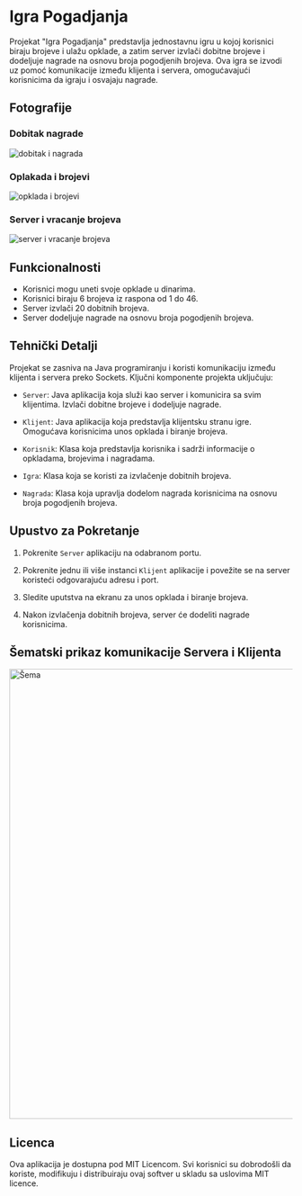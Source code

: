 # Igra Pogadjanja

Projekat "Igra Pogadjanja" predstavlja jednostavnu igru u kojoj korisnici biraju brojeve i ulažu opklade, a zatim server izvlači dobitne brojeve i dodeljuje nagrade na osnovu broja pogodjenih brojeva. Ova igra se izvodi uz pomoć komunikacije između klijenta i servera, omogućavajući korisnicima da igraju i osvajaju nagrade.

## Fotografije
### Dobitak nagrade
![dobitak i nagrada](https://github.com/rile037/Guessing-Game/assets/60843900/3948a3ab-dd5d-4770-a227-49b7d226ad97)
### Oplakada i brojevi
![opklada i brojevi](https://github.com/rile037/Guessing-Game/assets/60843900/cb44c5fc-93d1-462b-b034-605b85b4fc0c)
### Server i vracanje brojeva
![server i vracanje brojeva](https://github.com/rile037/Guessing-Game/assets/60843900/7772448a-9317-425b-8b63-237c55c02b47)

## Funkcionalnosti

- Korisnici mogu uneti svoje opklade u dinarima.
- Korisnici biraju 6 brojeva iz raspona od 1 do 46.
- Server izvlači 20 dobitnih brojeva.
- Server dodeljuje nagrade na osnovu broja pogodjenih brojeva.

## Tehnički Detalji

Projekat se zasniva na Java programiranju i koristi komunikaciju između klijenta i servera preko Sockets. Ključni komponente projekta uključuju:

- `Server`: Java aplikacija koja služi kao server i komunicira sa svim klijentima. Izvlači dobitne brojeve i dodeljuje nagrade.

- `Klijent`: Java aplikacija koja predstavlja klijentsku stranu igre. Omogućava korisnicima unos opklada i biranje brojeva.

- `Korisnik`: Klasa koja predstavlja korisnika i sadrži informacije o opkladama, brojevima i nagradama.

- `Igra`: Klasa koja se koristi za izvlačenje dobitnih brojeva.

- `Nagrada`: Klasa koja upravlja dodelom nagrada korisnicima na osnovu broja pogodjenih brojeva.

## Upustvo za Pokretanje

1. Pokrenite `Server` aplikaciju na odabranom portu.

2. Pokrenite jednu ili više instanci `Klijent` aplikacije i povežite se na server koristeći odgovarajuću adresu i port.

3. Sledite uputstva na ekranu za unos opklada i biranje brojeva.

4. Nakon izvlačenja dobitnih brojeva, server će dodeliti nagrade korisnicima.

## Šematski prikaz komunikacije Servera i Klijenta

<img src="https://github.com/rile037/Guessing-Game/assets/60843900/2dd8f4a1-9370-4f97-8c25-30969374c7fc
" width="700" height="800" alt="Šema">

## Licenca

Ova aplikacija je dostupna pod MIT Licencom. Svi korisnici su dobrodošli da koriste, modifikuju i distribuiraju ovaj softver u skladu sa uslovima MIT licence.
